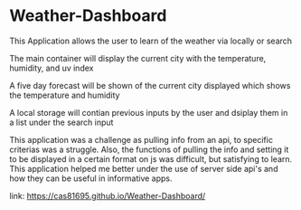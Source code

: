 # Weather-Dashboard

This Application allows the user to learn of the weather via locally or search

The main container will display the current city with the temperature, humidity, and uv index

A five day forecast will be shown of the current city displayed which shows the temperature and humidity

A local storage will contian previous inputs by the user and dsiplay them in a list under the search input

This application was a challenge as pulling info from an api, to specific criterias was a struggle. Also, the functions of pulling the info and setting it to be displayed in a certain format on js was difficult, but satisfying to learn. This application helped me better under the use of server side api's and how they can be useful in informative apps.

link: https://cas81695.github.io/Weather-Dashboard/
